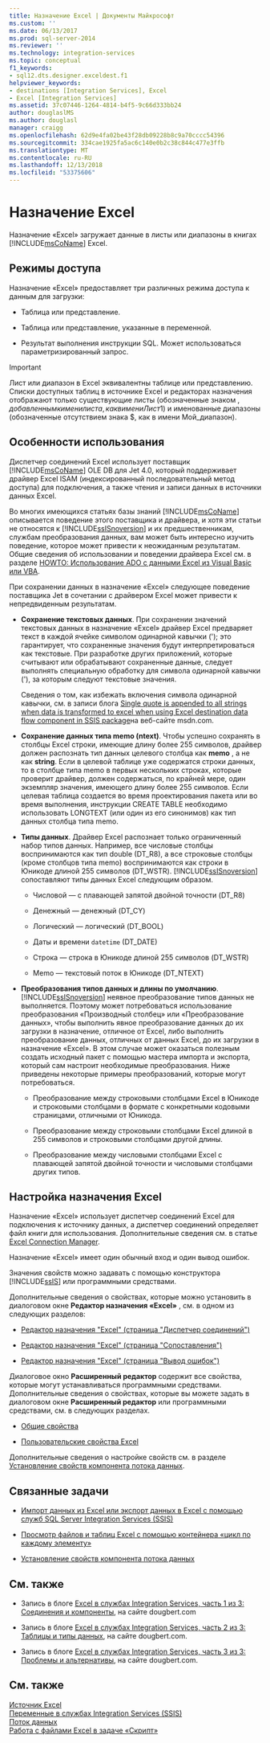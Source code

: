 ```yaml
---
title: Назначение Excel | Документы Майкрософт
ms.custom: ''
ms.date: 06/13/2017
ms.prod: sql-server-2014
ms.reviewer: ''
ms.technology: integration-services
ms.topic: conceptual
f1_keywords:
- sql12.dts.designer.exceldest.f1
helpviewer_keywords:
- destinations [Integration Services], Excel
- Excel [Integration Services]
ms.assetid: 37c07446-1264-4814-b4f5-9c66d333bb24
author: douglaslMS
ms.author: douglasl
manager: craigg
ms.openlocfilehash: 62d9e4fa02be43f28db09228b8c9a70cccc54396
ms.sourcegitcommit: 334cae1925fa5ac6c140e0b2c38c844c477e3ffb
ms.translationtype: MT
ms.contentlocale: ru-RU
ms.lasthandoff: 12/13/2018
ms.locfileid: "53375606"
---
```

# <a name="excel-destination"></a>Назначение Excel
  Назначение «Excel» загружает данные в листы или диапазоны в книгах [!INCLUDE[msCoName](../../includes/msconame-md.md)] Excel.  
  
## <a name="access-modes"></a>Режимы доступа  
 Назначение «Excel» предоставляет три различных режима доступа к данным для загрузки:  
  
-   Таблица или представление.  
  
-   Таблица или представление, указанные в переменной.  
  
-   Результат выполнения инструкции SQL. Может использоваться параметризированный запрос.  
  
> [!IMPORTANT]  
>  Лист или диапазон в Excel эквивалентны таблице или представлению. Списки доступных таблиц в источнике Excel и редакторах назначения отображают только существующие листы (обозначенные знаком $, добавленным к имени листа, как в имени Лист1$) и именованные диапазоны (обозначенные отсутствием знака $, как в имени Мой_диапазон).  
  
## <a name="usage-considerations"></a>Особенности использования  
 Диспетчер соединений Excel использует поставщик [!INCLUDE[msCoName](../../includes/msconame-md.md)] OLE DB для Jet 4.0, который поддерживает драйвер Excel ISAM (индексированный последовательный метод доступа) для подключения, а также чтения и записи данных в источники данных Excel.  
  
 Во многих имеющихся статьях базы знаний [!INCLUDE[msCoName](../../includes/msconame-md.md)] описывается поведение этого поставщика и драйвера, и хотя эти статьи не относятся к [!INCLUDE[ssISnoversion](../../includes/ssisnoversion-md.md)] и их предшественникам, службам преобразования данных, вам может быть интересно изучить поведение, которое может привести к неожиданным результатам. Общие сведения об использовании и поведении драйвера Excel см. в разделе [HOWTO: Использование ADO с данными Excel из Visual Basic или VBA](https://support.microsoft.com/kb/257819).  
  
 При сохранении данных в назначение «Excel» следующее поведение поставщика Jet в сочетании с драйвером Excel может привести к непредвиденным результатам.  
  
-   **Сохранение текстовых данных**. При сохранении значений текстовых данных в назначение «Excel» драйвер Excel предваряет текст в каждой ячейке символом одинарной кавычки ('); это гарантирует, что сохраненные значения будут интерпретироваться как текстовые. При разработке других приложений, которые считывают или обрабатывают сохраненные данные, следует выполнять специальную обработку для символа одинарной кавычки ('), за которым следуют текстовые значения.  
  
     Сведения о том, как избежать включения символа одинарной кавычки, см. в записи блога [Single quote is appended to all strings when data is transformed to excel when using Excel destination data flow component in SSIS package](https://go.microsoft.com/fwlink/?LinkId=400876)на веб-сайте msdn.com.  
  
-   **Сохранение данных типа memo (ntext)**. Чтобы успешно сохранять в столбцы Excel строки, имеющие длину более 255 символов, драйвер должен распознать тип данных целевого столбца как **memo** , а не как **string**. Если в целевой таблице уже содержатся строки данных, то в столбце типа memo в первых нескольких строках, которые проверит драйвер, должен содержаться, по крайней мере, один экземпляр значения, имеющего длину более 255 символов. Если целевая таблица создается во время проектирования пакета или во время выполнения, инструкции CREATE TABLE необходимо использовать LONGTEXT (или один из его синонимов) как тип данных столбца типа memo.  
  
-   **Типы данных**. Драйвер Excel распознает только ограниченный набор типов данных. Например, все числовые столбцы воспринимаются как тип double (DT_R8), а все строковые столбцы (кроме столбцов типа memo) воспринимаются как строки в Юникоде длиной 255 символов (DT_WSTR). [!INCLUDE[ssISnoversion](../../includes/ssisnoversion-md.md)] сопоставляют типы данных Excel следующим образом.  
  
    -   Числовой — с плавающей запятой двойной точности (DT_R8)  
  
    -   Денежный — денежный (DT_CY)  
  
    -   Логический — логический (DT_BOOL)  
  
    -   Даты и времени `datetime` (DT_DATE)  
  
    -   Строка — строка в Юникоде длиной 255 символов (DT_WSTR)  
  
    -   Memo — текстовый поток в Юникоде (DT_NTEXT)  
  
-   **Преобразования типов данных и длины по умолчанию**. [!INCLUDE[ssISnoversion](../../includes/ssisnoversion-md.md)] неявное преобразование типов данных не выполняется. Поэтому может потребоваться использование преобразования «Производный столбец» или «Преобразование данных», чтобы выполнить явное преобразование данных до их загрузки в назначение, отличное от Excel, либо выполнить преобразование данных, отличных от данных Excel, до их загрузки в назначение «Excel». В этом случае может оказаться полезным создать исходный пакет с помощью мастера импорта и экспорта, который сам настроит необходимые преобразования. Ниже приведены некоторые примеры преобразований, которые могут потребоваться.  
  
    -   Преобразование между строковыми столбцами Excel в Юникоде и строковыми столбцами в формате с конкретными кодовыми страницами, отличными от Юникода.  
  
    -   Преобразование между строковыми столбцами Excel длиной в 255 символов и строковыми столбцами другой длины.  
  
    -   Преобразование между числовыми столбцами Excel с плавающей запятой двойной точности и числовыми столбцами других типов.  
  
## <a name="configuration-of-the-excel-destination"></a>Настройка назначения Excel  
 Назначение «Excel» использует диспетчер соединений Excel для подключения к источнику данных, а диспетчер соединений определяет файл книги для использования. Дополнительные сведения см. в статье [Excel Connection Manager](../connection-manager/excel-connection-manager.md).  
  
 Назначение «Excel» имеет один обычный вход и один вывод ошибок.  
  
 Значения свойств можно задавать с помощью конструктора [!INCLUDE[ssIS](../../includes/ssis-md.md)] или программными средствами.  
  
 Дополнительные сведения о свойствах, которые можно установить в диалоговом окне **Редактор назначения «Excel»** , см. в одном из следующих разделов:  
  
-   [Редактор назначения "Excel" (страница "Диспетчер соединений")](../excel-destination-editor-connection-manager-page.md)  
  
-   [Редактор назначения "Excel" (страница "Сопоставления")](../excel-destination-editor-mappings-page.md)  
  
-   [Редактор назначения "Excel" (страница "Вывод ошибок")](../excel-destination-editor-error-output-page.md)  
  
 Диалоговое окно **Расширенный редактор** содержит все свойства, которые могут устанавливаться программными средствами. Дополнительные сведения о свойствах, которые вы можете задать в диалоговом окне **Расширенный редактор** или программными средствами, см. в следующих разделах.  
  
-   [Общие свойства](../common-properties.md)  
  
-   [Пользовательские свойства Excel](excel-custom-properties.md)  
  
 Дополнительные сведения о настройке свойств см. в разделе [Установление свойств компонента потока данных](set-the-properties-of-a-data-flow-component.md).  
  
## <a name="related-tasks"></a>Связанные задачи  
  
-   [Импорт данных из Excel или экспорт данных в Excel с помощью служб SQL Server Integration Services (SSIS)](../load-data-to-from-excel-with-ssis.md)  
  
-   [Просмотр файлов и таблиц Excel с помощью контейнера «цикл по каждому элементу»](../control-flow/foreach-loop-container.md)  
  
-   [Установление свойств компонента потока данных](set-the-properties-of-a-data-flow-component.md)  
  
## <a name="related-content"></a>См. также  
  
-   Запись в блоге [Excel в службах Integration Services, часть 1 из 3: Соединения и компоненты](https://go.microsoft.com/fwlink/?LinkId=217674), на сайте dougbert.com  
  
-   Запись в блоге [Excel в службах Integration Services, часть 2 из 3: Таблицы и типы данных](https://go.microsoft.com/fwlink/?LinkId=217675), на сайте dougbert.com.  
  
-   Запись в блоге [Excel в службах Integration Services, часть 3 из 3: Проблемы и альтернативы](https://go.microsoft.com/fwlink/?LinkId=217676), на сайте dougbert.com.  
  
## <a name="see-also"></a>См. также  
 [Источник Excel](excel-source.md)   
 [Переменные в службах Integration Services (SSIS)](../integration-services-ssis-variables.md)   
 [Поток данных](data-flow.md)   
 [Работа с файлами Excel в задаче «Скрипт»](../extending-packages-scripting-task-examples/working-with-excel-files-with-the-script-task.md)  
  
  
